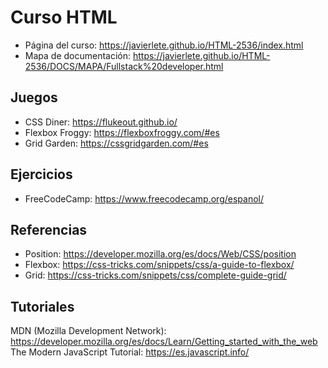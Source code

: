 # Curso HTML

* Página del curso: https://javierlete.github.io/HTML-2536/index.html
* Mapa de documentación: https://javierlete.github.io/HTML-2536/DOCS/MAPA/Fullstack%20developer.html

## Juegos

* CSS Diner: https://flukeout.github.io/
* Flexbox Froggy: https://flexboxfroggy.com/#es
* Grid Garden: https://cssgridgarden.com/#es

## Ejercicios

* FreeCodeCamp: https://www.freecodecamp.org/espanol/

## Referencias

* Position: https://developer.mozilla.org/es/docs/Web/CSS/position
* Flexbox: https://css-tricks.com/snippets/css/a-guide-to-flexbox/
* Grid: https://css-tricks.com/snippets/css/complete-guide-grid/

## Tutoriales

MDN (Mozilla Development Network): https://developer.mozilla.org/es/docs/Learn/Getting_started_with_the_web
The Modern JavaScript Tutorial: https://es.javascript.info/
